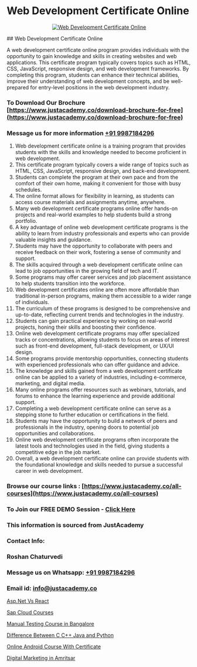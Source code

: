 # Web Development Certificate Online

<p align="center">
  <a href="https://justacademy.co/all-courses">
    <img src="https://i.ibb.co/P5KtSQ2/ui-ux.png" alt="Web Development Certificate Online">
  </a>
</p>
## Web Development Certificate Online

A web development certificate online program provides individuals with the opportunity to gain knowledge and skills in creating websites and web applications. This certificate program typically covers topics such as HTML, CSS, JavaScript, responsive design, and web development frameworks. By completing this program, students can enhance their technical abilities, improve their understanding of web development concepts, and be well-prepared for entry-level positions in the web development industry.
### To Download Our Brochure [https://www.justacademy.co/download-brochure-for-free](https://www.justacademy.co/download-brochure-for-free)
### Message us for more information [+91 9987184296](https://api.whatsapp.com/send?phone=919987184296)
1) Web development certificate online is a training program that provides students with the skills and knowledge needed to become proficient in web development.
2) This certificate program typically covers a wide range of topics such as HTML, CSS, JavaScript, responsive design, and back-end development.
3) Students can complete the program at their own pace and from the comfort of their own home, making it convenient for those with busy schedules.
4) The online format allows for flexibility in learning, as students can access course materials and assignments anytime, anywhere.
5) Many web development certificate programs online offer hands-on projects and real-world examples to help students build a strong portfolio.
6) A key advantage of online web development certificate programs is the ability to learn from industry professionals and experts who can provide valuable insights and guidance.
7) Students may have the opportunity to collaborate with peers and receive feedback on their work, fostering a sense of community and support.
8) The skills acquired through a web development certificate online can lead to job opportunities in the growing field of tech and IT.
9) Some programs may offer career services and job placement assistance to help students transition into the workforce.
10) Web development certificates online are often more affordable than traditional in-person programs, making them accessible to a wider range of individuals.
11) The curriculum of these programs is designed to be comprehensive and up-to-date, reflecting current trends and technologies in the industry.
12) Students can gain practical experience by working on real-world projects, honing their skills and boosting their confidence.
13) Online web development certificate programs may offer specialized tracks or concentrations, allowing students to focus on areas of interest such as front-end development, full-stack development, or UX/UI design.
14) Some programs provide mentorship opportunities, connecting students with experienced professionals who can offer guidance and advice.
15) The knowledge and skills gained from a web development certificate online can be applied to a variety of industries, including e-commerce, marketing, and digital media.
16) Many online programs offer resources such as webinars, tutorials, and forums to enhance the learning experience and provide additional support.
17) Completing a web development certificate online can serve as a stepping stone to further education or certifications in the field.
18) Students may have the opportunity to build a network of peers and professionals in the industry, opening doors to potential job opportunities and collaborations.
19) Online web development certificate programs often incorporate the latest tools and technologies used in the field, giving students a competitive edge in the job market.
20) Overall, a web development certificate online can provide students with the foundational knowledge and skills needed to pursue a successful career in web development.

### Browse our course links : [https://www.justacademy.co/all-courses](https://www.justacademy.co/all-courses) 
### To Join our FREE DEMO Session - [Click Here](https://www.justacademy.co/register-for-course-demo)


### This information is sourced from JustAcademy
### Contact Info:
### Roshan Chaturvedi
### Message us on Whatsapp: [+91 9987184296](https://api.whatsapp.com/send?phone=919987184296)
### Email id: [info@justacademy.co](mailto:info@justacademy.co)
                
[Asp.Net Vs React](https://www.linkedin.com/pulse/aspnet-vs-react-justacademy-portland-mlanf?trackingId=Qu%2FpUo5C35324qcfRtzKYg%3D%3D&lipi=urn%3Ali%3Apage%3Ad_flagship3_company_admin%3B4wvQoxRzQS6F4YizGcy96A%3D%3D)

[Sap Cloud Courses](https://www.linkedin.com/pulse/sap-cloud-courses-justacademy-pune-ztjac/)

[Manual Testing Course in Bangalore](https://medium.com/@shivamja27/manual-testing-course-in-bangalore-3c8d9f31019b)

[Difference Between C C++ Java and Python](https://medium.com/@akanshapatil/difference-between-c-c-java-and-python-6a3ed6957859)

[Online Android Course With Certificate](https://justacademyin.github.io/justacademy/online-android-course-with-certificate)

[Digital Marketing in Amritsar](https://justacademyin.github.io/justacademy/digital-marketing-in-amritsar)

